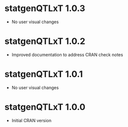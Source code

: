 # statgenQTLxT 1.0.3

* No user visual changes

# statgenQTLxT 1.0.2

* Improved documentation to address CRAN check notes

# statgenQTLxT 1.0.1

* No user visual changes

# statgenQTLxT 1.0.0

* Initial CRAN version
